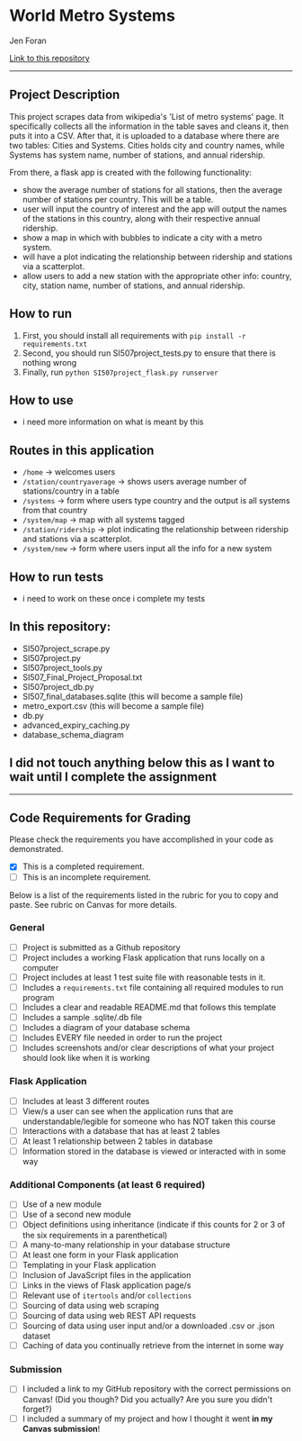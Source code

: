# World Metro Systems

Jen Foran

[Link to this repository](https://github.com/jforan/Final_Project_jlforan)

---

## Project Description

This project scrapes data from wikipedia's 'List of metro systems' page. It specifically collects all the information in the table saves and cleans it, then puts it into a CSV. After that, it is uploaded to a database where there are two tables: Cities and Systems. Cities holds city and country names, while Systems has system name, number of stations, and annual ridership. 

From there, a flask app is created with the following functionality:
* show the average number of stations for all stations, then the average number of stations per country. This will be a table.
* user will input the country of interest and the app will output the names of the stations in this country, along with their respective annual ridership.
* show a map in which with bubbles to indicate a city with a metro system.
* will have a plot indicating the relationship between ridership and stations via a scatterplot.
* allow users to add a new station with the appropriate other info: country, city, station name, number of stations, and annual ridership.

## How to run

1. First, you should install all requirements with `pip install -r requirements.txt`
2. Second, you should run SI507project_tests.py to ensure that there is nothing wrong
3. Finally, run `python SI507project_flask.py runserver`

## How to use

* i need more information on what is meant by this

## Routes in this application
- `/home` -> welcomes users
- `/station/countryaverage` -> shows users average number of stations/country in a table
- `/systems` -> form where users type country and the output is all systems from that country
- `/system/map` -> map with all systems tagged
- `/station/ridership` -> plot indicating the relationship between ridership and stations via a scatterplot.
- `/system/new` -> form where users input all the info for a new system

## How to run tests
* i need to work on these once i complete my tests

## In this repository:
- SI507project_scrape.py
- SI507project.py
- SI507project_tools.py
- SI507_Final_Project_Proposal.txt
- SI507project_db.py
- SI507_final_databases.sqlite (this will become a sample file)
- metro_export.csv (this will become a sample file)
- db.py
- advanced_expiry_caching.py
- database_schema_diagram


## I did not touch anything below this as I want to wait until I complete the assignment
---
## Code Requirements for Grading
Please check the requirements you have accomplished in your code as demonstrated.
- [x] This is a completed requirement.
- [ ] This is an incomplete requirement.

Below is a list of the requirements listed in the rubric for you to copy and paste.  See rubric on Canvas for more details.

### General
- [ ] Project is submitted as a Github repository
- [ ] Project includes a working Flask application that runs locally on a computer
- [ ] Project includes at least 1 test suite file with reasonable tests in it.
- [ ] Includes a `requirements.txt` file containing all required modules to run program
- [ ] Includes a clear and readable README.md that follows this template
- [ ] Includes a sample .sqlite/.db file
- [ ] Includes a diagram of your database schema
- [ ] Includes EVERY file needed in order to run the project
- [ ] Includes screenshots and/or clear descriptions of what your project should look like when it is working

### Flask Application
- [ ] Includes at least 3 different routes
- [ ] View/s a user can see when the application runs that are understandable/legible for someone who has NOT taken this course
- [ ] Interactions with a database that has at least 2 tables
- [ ] At least 1 relationship between 2 tables in database
- [ ] Information stored in the database is viewed or interacted with in some way

### Additional Components (at least 6 required)
- [ ] Use of a new module
- [ ] Use of a second new module
- [ ] Object definitions using inheritance (indicate if this counts for 2 or 3 of the six requirements in a parenthetical)
- [ ] A many-to-many relationship in your database structure
- [ ] At least one form in your Flask application
- [ ] Templating in your Flask application
- [ ] Inclusion of JavaScript files in the application
- [ ] Links in the views of Flask application page/s
- [ ] Relevant use of `itertools` and/or `collections`
- [ ] Sourcing of data using web scraping
- [ ] Sourcing of data using web REST API requests
- [ ] Sourcing of data using user input and/or a downloaded .csv or .json dataset
- [ ] Caching of data you continually retrieve from the internet in some way

### Submission
- [ ] I included a link to my GitHub repository with the correct permissions on Canvas! (Did you though? Did you actually? Are you sure you didn't forget?)
- [ ] I included a summary of my project and how I thought it went **in my Canvas submission**!

